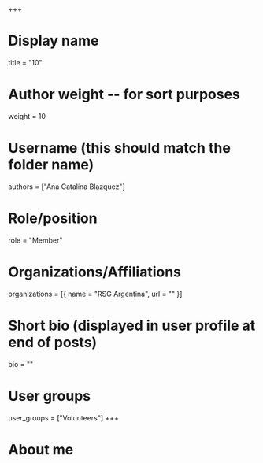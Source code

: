 +++
# Display name
title = "10"

# Author weight -- for sort purposes
weight = 10

# Username (this should match the folder name)
authors = ["Ana Catalina Blazquez"]

# Role/position
role = "Member"

# Organizations/Affiliations
organizations = [{ name = "RSG Argentina", url = "" }]

# Short bio (displayed in user profile at end of posts)
bio = ""

# User groups
user_groups = ["Volunteers"]
+++

# About me
